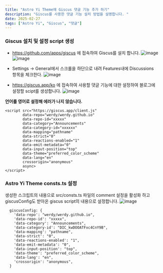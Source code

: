 ```yaml
---
title: "Astro Yi Theme에 Giscus 댓글 기능 추가 하기"
description: "Giscus를 사용한 댓글 기능 설치 방법을 설명합니다. "
date: 2025-02-27
tags: ["Astro Yi", "Giscus", "댓글"]
---
```



### Giscus 설치 및 설정 script 생성

- https://github.com/apps/giscus 에 접속하여 Giscus를 설치 합니다. 
![image](https://github.com/user-attachments/assets/e7588a19-b694-4980-b24a-9a0ea5039c6a)
![image](https://github.com/user-attachments/assets/3f48133d-d78d-4a62-ba19-1af05e587483)

- Settings -> General에서 스크롤을 하단으로 내려 Features내에 Discussions 항목을 체크한다.
![image](https://github.com/user-attachments/assets/15e33ef8-f22c-496c-9498-16262b72db7b)


- https://giscus.app/ko 에 접속하여 사용할 댓글 기능에 대한 설정하여 블로그에 설정할 scipt를 생성합니다. 
![image](https://github.com/user-attachments/assets/ae869ce0-e03e-4dcf-90f5-51dcc7d5bab6)

**언어를 영어로 설정해 에러가 나지 않습니다.**

```
<script src="https://giscus.app/client.js"
        data-repo="werdy/werdy.github.io"
        data-repo-id="xxxxx"
        data-category="Announcements"
        data-category-id="xxxxxx"
        data-mapping="pathname"
        data-strict="0"
        data-reactions-enabled="1"
        data-emit-metadata="0"
        data-input-position="top"
        data-theme="preferred_color_scheme"
        data-lang="en"
        crossorigin="anonymous"
        async>
</script>
```


### Astro Yi Theme consts.ts 설정

생성한 스크립트의 내용으로 src/consts.ts 파일의 comment 설정을 활성화 하고 giscusConfig도 받아온 giscus script의 내용으로 설정합니다.
![image](https://github.com/user-attachments/assets/462f733c-37d5-4856-bbf2-11ff72ac61b3)

```
  giscusConfig: {
    'data-repo': "werdy/werdy.github.io",
    'data-repo-id': "xxxxx",
    'data-category': "Announcements",
    'data-category-id': "DIC_kwDOOATFxc4CnY9B",
    'data-mapping': "pathname",
    'data-strict': "0",
    'data-reactions-enabled': "1",
    'data-emit-metadata': "0",
    'data-input-position': "top",
    'data-theme': "preferred_color_scheme",
    'data-lang': "en",
    'crossorigin': "anonymous",
  }
```
